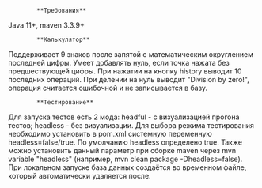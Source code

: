             **Требования**
Java 11+, maven 3.3.9+

            **Калькулятор**
 Поддерживает 9 знаков после запятой с математическим округлением последней цифры.
 Умеет добавлять нуль, если точка нажата без предшествующей цифры.
 При нажатии на кнопку history выводит 10 последних операций.
 При делении на нуль выводит "Division by zero!", операция считается ошибочной и не записывается в базу.
 
            **Тестирование**
Для запуска тестов есть 2 мода:
headful - с визуализацией прогона тестов;
headless - без визуализации.
Для выбора режима тестирования необходимо установить в pom.xml системную переменную headless=false/true. По умолчанию headless определено true. Также можно установить данный параметр при сборке maven через mvn variable "headless" (например,  mvn clean package -Dheadless=false).                                                                                                                                                                                                                
При локальном запуске база данных создаётся во временном файле, который автоматически удаляется после. 